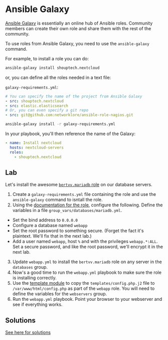 # Ansible Galaxy

[Ansible Galaxy](https://galaxy.ansible.com/) is essentially an online hub of
Ansible roles. Community members can create their own role and share them with
the rest of the community.

To use roles from Ansible Galaxy, you need to use the `ansible-galaxy` command.

For example, to install a role you can do:

```bash
ansible-galaxy install shouptech.nextcloud
```

or, you can define all the roles needed in a text file:

`galaxy-requirements.yml`:

```yaml
# You can specify the name of the project from Ansible Galaxy
- src: shouptech.nextcloud
- src: elastic.elasticsearch
# Or, you can even specify a git repo
- src: git@github.com:networklore/ansible-role-nagios.git
```

```bash
ansible-galaxy install -r galaxy-requirements.yml
```

In your playbook, you'll then reference the name of the Galaxy:

```yaml
- name: Install nextcloud
  hosts: nextcloud-servers
  roles:
    - shouptech.nextcloud
```

## Lab

Let's install the awesome
[`bertvv.mariadb` role](https://galaxy.ansible.com/bertvv/mariadb/) on our
database servers.

1. Create a `galaxy-requirements.yml` file containing the role and use the
  `ansible-galaxy` command to isntall the role.
2. Using the [documentation for the role](https://galaxy.ansible.com/bertvv/mariadb/),
  configure the following. Define the variables in a file
  `group_vars/databases/mariadb.yml`.
  * Set the bind address to `0.0.0.0`
  * Configure a database named `webapp`
  * Set the root password to something secure. (Forget the fact it's plaintext.
    We'll fix that in the next lab.)
  * Add a user named `webapp`, host `%` and  with the privileges `webapp.*:ALL`.
    Set a secure password, and like the root password, we'll encrypt it in the
    next lab.
3. Update `webapp.yml` to install the `bertvv.mariadb` role on any server in
  the `databases` group.
4. Now's a good time to run the `webapp.yml` playbook to make sure the role is
  installing correctly.
5. Use the
  [template module](http://docs.ansible.com/ansible/latest/modules/template_module.html)
  to copy the `templates/config.php.j2` file to `/var/www/html/config.php` as
  part of the `webapp` role. You will need to define the variables for the
  `webservers` group.
6. Run the `webapp.yml` playbook. Point your browser to your webserver and see
  if everything works.

  ## Solutions

  [See here for solutions](06_lab_solutions.md)
